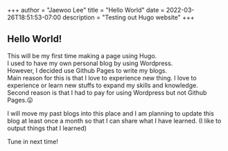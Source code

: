 +++
author = "Jaewoo Lee"
title = "Hello World"
date = 2022-03-26T18:51:53-07:00
description = "Testing out Hugo website"
+++

## Hello World!

This will be my first time making a page using Hugo.  
I used to have my own personal blog by using Wordpress.  
However, I decided use Github Pages to write my blogs.  
Main reason for this is that I love to experience new thing. I love to experience or learn new stuffs to expand my skills and knowledge.  
Second reason is that I had to pay for using Wordpress but not Github Pages.😛

I will move my past blogs into this place and I am planning to update this blog at least once a month so that I can share what I have learned. (I like to output things that I learned)

Tune in next time!
